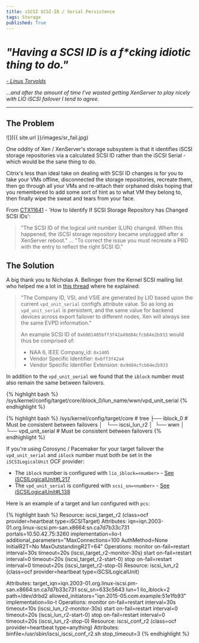 ```yaml
---
title: iSCSI SCSI-ID / Serial Persistence
tags: Storage
published: True
---
```



# _"Having a SCSI ID is a f*cking idiotic thing to do."_
[_- Linus Torvolds_](yarchive.net/comp/linux/scsi_ids.html)

_...and after the amount of time I've wasted getting XenServer to play nicely with LIO iSCSI failover I tend to agree._

---

## The Problem

![]({{ site.url }}/images/sr_fail.jpg)


One oddity of Xen / XenServer's storage subsystem is that it identifies iSCSI storage repositories via a calculated SCSI ID rather than the iSCSI Serial - which would be the sane thing to do.

Citrix's less than ideal take on dealing with SCSI ID changes is for you to take your VMs offline, disconnected the storage repositories, recreate them, then go through all your VMs and re-attach their orphaned disks hoping that you remembered to add some sort of hint as to what VM they belong to, then finally wipe the sweat and tears from your face.

From [CTX11641](https://support.citrix.com/article/CTX118641) - 'How to Identify If SCSI Storage Repository has Changed SCSI IDs':

>"The SCSI ID of the logical unit number (LUN) changed. When this happened, the iSCSI storage repository became unplugged after a XenServer reboot."
>...
>"To correct the issue you must recreate a PBD with the entry to reflect the right SCSI ID."


## The Solution

A big thank you to Nicholas A. Bellinger from the Kernel SCSI mailing list who helped me a lot in [this thread](http://comments.gmane.org/gmane.linux.scsi.target.devel/10617) where he explained:

> "The Company ID, VSI, and VSIE are generated by LIO based upon the current `vpd_unit_serial` configfs attribute value. So as long as `vpd_unit_serial` is persistent, and the same value for backend devices across export failover to different nodes, Xen will always see the same EVPD information."
>
> An example SCSI ID of `0x6001405bff3f42a49d84cfcb64e2b933` would thus be comprised of:
>
> - NAA 6, IEEE Company_id: `0x1405`
> - Vendor Specific Identifier: `0xbff3f42a4`
> - Vendor Specific Identifier Extension: `0x9d84cfcb64e2b933`

In addition to the `vpd_unit_serial` we found that the `iblock` number must also remain the same between failovers.

{% highlight bash %}
/sys/kernel/config/target/core/iblock_0/lun_name/wwn/vpd_unit_serial
{% endhighlight %}

{% highlight bash %}
/sys/kernel/config/target/core # tree
├── iblock_0                            # Must be consistent between failovers
│   └── iscsi_lun_r2
│      └── wwn
│         └── vpd_unit_serial           # Must be consistent between failovers
{% endhighlight %}

If you're using Corosync / Pacemaker for your target failover the `vpd_unit_serial` and `iblock` number must both be set in the `iSCSILogicalUnit` OCF provider:

- The `iblock` number is configured with `lio_iblock=<number>` - [See iSCSILogicalUnit#L217](https://github.com/ClusterLabs/resource-agents/blob/master/heartbeat/iSCSILogicalUnit#L217)
- The `vpd_unit_serial` is configured with `scsi_sn=<number>` - [See iSCSILogicalUnit#L138](https://github.com/ClusterLabs/resource-agents/blob/master/heartbeat/iSCSILogicalUnit#L138)

Here is an example of a target and lun configured with `pcs`:

{% highlight bash %}
Resource: iscsi_target_r2 (class=ocf provider=heartbeat type=iSCSITarget)
Attributes: iqn=iqn.2003-01.org.linux-iscsi.pm-san.x8664:sn.ca7d7b33c731 portals=10.50.42.75:3260 implementation=lio-t additional_parameters="MaxConnections=100 AuthMethod=None InitialR2T=No MaxOutstandingR2T=64"
Operations: monitor on-fail=restart interval=30s timeout=20s (iscsi_target_r2-monitor-30s)
            start on-fail=restart interval=0 timeout=20s (iscsi_target_r2-start-0)
            stop on-fail=restart interval=0 timeout=20s (iscsi_target_r2-stop-0)
Resource: iscsi_lun_r2 (class=ocf provider=heartbeat type=iSCSILogicalUnit)

Attributes: target_iqn=iqn.2003-01.org.linux-iscsi.pm-san.x8664:sn.ca7d7b33c731 scsi_sn=633c5643 lun=1 lio_iblock=2 path=/dev/drbd2 allowed_initiators="iqn.2015-05.com.example:51e1fb93" implementation=lio-t
Operations: monitor on-fail=restart interval=30s timeout=10s (iscsi_lun_r2-monitor-30s)
            start on-fail=restart interval=0 timeout=20s (iscsi_lun_r2-start-0)
            stop on-fail=restart interval=0 timeout=20s (iscsi_lun_r2-stop-0)
Resource: iscsi_conf_r2 (class=ocf provider=heartbeat type=anything)
Attributes: binfile=/usr/sbin/iscsi_iscsi_conf_r2.sh stop_timeout=3
{% endhighlight %}

